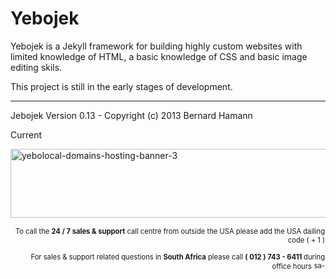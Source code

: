 Yebojek
=======

Yebojek is a Jekyll framework for building highly custom 
websites with limited knowledge of HTML, a basic knowledge 
of CSS and basic image editing skils.

This project is still in the early stages of development.


* * * * * * * * * * * * * * * * * * * * * *

Jebojek Version 0.13 - Copyright (c) 2013 Bernard Hamann

Current

 <img src="http://yebolocal.com/assets/img/yebolocal-domains-hosting-banner-3.png" alt="yebolocal-domains-hosting-banner-3" width="1000" height="110" /><div align="right" style="font-size: 0.8em; "><p style="padding:1px;"> To call the <strong>24 &#47; 7 sales &#38; support</strong> call centre from outside the USA please add the USA dailing code &#40; &#43; 1 &#41;</p>
<p style="padding:1px;">For sales &#38; support related questions in <strong>South Africa</strong> please call <strong>&#40; 012 &#41; 743 &#45; 6411 </strong>during office hours <img src="http://yebolocal.com/assets/img/sa-flag-18-12.png" alt="sa-flag-18-12" width="18" height="12" /></p>
 </div>
 <div style="height: 20px;">
</div>
